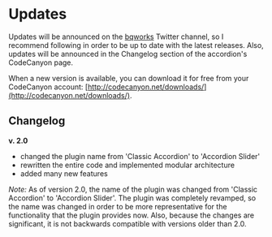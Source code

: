 # Updates #

Updates will be announced on the [bqworks](https://twitter.com/bqworks) Twitter channel, so I recommend following in order to be up to date with the latest releases. Also, updates will be announced in the Changelog section of the accordion's CodeCanyon page.

When a new version is available, you can download it for free from your CodeCanyon account: [http://codecanyon.net/downloads/](http://codecanyon.net/downloads/).

## Changelog ##

**v. 2.0**

* changed the plugin name from 'Classic Accordion' to 'Accordion Slider'
* rewritten the entire code and implemented modular architecture
* added many new features

_Note:_ As of version 2.0, the name of the plugin was changed from 'Classic Accordion' to 'Accordion Slider'. The plugin was completely revamped, so the name was changed in order to be more representative for the functionality that the plugin provides now. Also, because the changes are significant, it is not backwards compatible with versions older than 2.0.